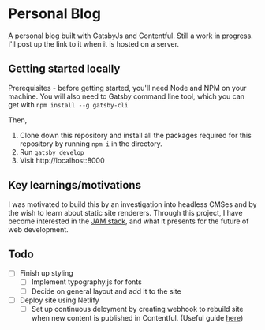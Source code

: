 # Personal Blog

A personal blog built with GatsbyJs and Contentful. Still a work in progress. I'll post up the link to it when it is hosted on a server.

## Getting started locally

Prerequisites - before getting started, you'll need Node and NPM on your machine. You will also need to Gatsby command line tool, which you can get with `npm install --g gatsby-cli`

Then,
1. Clone down this repository and install all the packages required for this repository by running `npm i` in the directory.
2. Run `gatsby develop`
3. Visit http://localhost:8000

## Key learnings/motivations

I was motivated to build this by an investigation into headless CMSes and by the wish to learn about static site renderers. Through this project, I have become interested in the [JAM stack](https://jamstack.org/), and what it presents for the future of web development.

## Todo

- [ ] Finish up styling
  - [ ] Implement typography.js for fonts
  - [ ] Decide on general layout and add it to the site
- [ ] Deploy site using Netlify
  - [ ] Set up continuous deloyment by creating webhook to rebuild site when new content is published in Contentful. (Useful guide [here](https://www.halfelectronic.com/post/setting-up-gatsby-js-contentful-and-netlify/))
